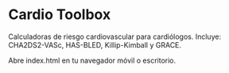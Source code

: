 # Cardio Toolbox
Calculadoras de riesgo cardiovascular para cardiólogos.
Incluye: CHA2DS2-VASc, HAS-BLED, Killip-Kimball y GRACE.

Abre index.html en tu navegador móvil o escritorio.
